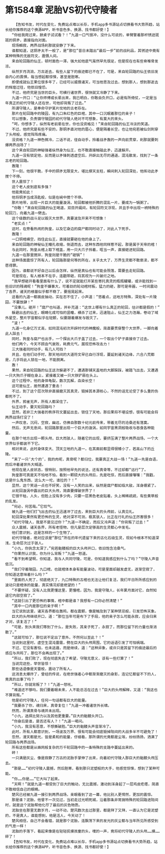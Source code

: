 # 第1584章 泥胎VS初代守陵者
        【告知书友，时代在变化，免费站点难以长存，手机app多书源站点切换看书大势所趋，站长给你推荐的这个换源APP，听书音色多、换源、找书都好使！】
       “你给我爬过来，掀桌子试试看？！”九道一口气很冲，没什么可说的，单臂擎着那杆锈迹斑斑的铜矛，直接指向对面。
       现场瞬寂，两界战场刹那就安静了下来。
       谁都知道，这铜矛太不一般了，是“那位”昔日未踏出“最后一步”前的战利品，其锈迹中竟有某种特殊的无敌符文，震慑人间。
       来自轮回路的仙王，顿时面色一滞，强大如他底气虽然早先很足，但是现在也有些脊椎骨发凉。
       纵然岁月流淌，万古逝去，有些人留下的痕迹都已不在了，可是，来自轮回路的仙王依旧发自内心的畏惧，每当想起都惊悚，甚至是胆寒。
       即便成就仙王果位很多年了，已经可以威慑诸天，可当他思及过去，想到那人，想到那逝去的辉煌过往，他依旧惶恐。
       不过，他终究是当世的巨头，可横行诸世界，很快就又冷静了下来。
       九道一开口：“让你师傅或长辈出来，我已明白，你敢自负开口，必是有所倚仗，一定是当年真正的初代守陵人还在世，可他却背叛了过去。”
       所谓守陵人，是奉命守护某片坟地的古老存在。
       那片在轮回路中的陵园，有九口朱红色的巨棺，其中一口沉眠着那位的亲子！
       可以想象，负责镇守陵园的初代守陵人绝对不可想象，有莫大的来头。
       “呵，你想多了，纵然有老前辈在世，你也没资格见！”来自轮回路的仙王冷淡的笑道。
       不过，他终究是有些不安的，那铜矛直对他的眉心，便是隔着长空，也让他宛若被仙剑刺穿了头颅般，感觉阵阵疼痛。
       没资格？九道一神色微冷，二话不说，径自动手，拎着战矛轰的一声向前贯穿，刹那就要刺爆两界战场了！
       这个来自轮回的神秘强者纵然身为仙王，也不敢直接触碰此矛，迅速躲开。
       九道一没有锁定他，反而是以矛锋刺透虚空后，开辟出无尽的通道，混沌散发，找到了一条古老的轮回路。
       轰隆！
       下一刻，他很干脆，手中的铜矛无限变大，堪比撑天支柱，瞬间刺入轮回深处，他挥动此矛搅个不停。
       世人震惊了！
       这个老人皮到底有多强？
       他能竟如此！
       他将铜矛当成汤匙般，似是在碗中搅个不停。
       那片地带，出现一片巨大的能量漩涡，轮回都被他折腾的混乱一片，要成为一锅粥了。
       “你敢！”来自轮回路的仙王喝道，双目开阖间，有轮回符文浮现，并且手中出现一柄特殊的轮回刀，向着九道一劈去。
       这个级数的战斗足以毁灭大世界，真要波及开来不可想象！
       “老实点！”
       这时，在旁看热闹的狗皇，以及它身边的腐尸都同时动了，对此人下死手。
       轰隆！
       一口铜棺横空，挡住此仙王，直接就要砸在他的身上了。
       来自轮回路的神秘仙王瞳孔收缩，倒退而去，这种东西他同样惹不起，那是属于天帝的棺！
       与此同时，狗皇从棺上取下棺盖，用一只大爪子拎着，哐当一声，直接砸进轮回路。
       九道一在那里搅拌，狗皇则是干脆的“砸锅”！
       这种场面震惊了所有人，轮回路那是何等的所在，关乎太大了，万界生灵都不敢亵渎，都不愿得罪。
       因为，谁都说不好自己以后会怎样，纵然是真仙也有可能会殒落，需要去走轮回路。
       可是现在，有人根本不在乎，连戳带砸，将其视为一片破烂之地。
       “我早想砸开看看里面有什么了，说不定就能打开某些寄托真灵的瓶瓶罐罐，或许能找到一些旧识的残魂呢！”狗皇不嫌事大，可着劲的轮动棺材板，猛力的砸，那可是帝器，一时间震动了各界，诸天的根基似乎都不稳了，要摇晃起来。
       这看的九道一都面皮抽动，实在忍不住了，小声道：“悠着点，这地方特殊，深处有一片陵园，不要放肆！”
       “没事儿，砸开！”腐尸也叫道，并补充道：“这世上哪有什么真正的轮回，估计都是假的！”
       躲避出去的仙王，眼睛化成可怕的竖瞳，横杀了过来，迅速阻止，仙王之力浩瀚，卷动了域外星空，整片宇宙都似乎在轻颤，似要跟着爆发与毁灭了。
       “滚！”
       九道一化身亿万丈高，如同混沌初次开辟时代的神魔般，简直要贯穿整个大世界，一脚向着此人踩去！
       同时，狗皇与腐尸也出手，一个探出大爪子盖了过去，一个取出个铲子直接夯了过去。
       他们两个，今天不顾血气衰败，耗费元气，展现恐怖攻击力！
       三大强者同时动手，有几人可挡？
       并且，在他们动手时，那天地间的大道符文早已自行浮现，蔓延到诸天边缘，六合八荒都是，几乎将此人锁在一地，不能脱离。
       轰！
       果然，来自轮回路的仙王这次躲避不了，遭遇那铺天盖地的大脚跺踩，被踏飞出去，又遭遇一只大狗爪子糊在身上，紧接着又被一只大铁铲扇在头上。
       这个过程中，他的身体龟裂，数次瓦解，血染长空！
       这可是仙王，居然遭遇了重击！
       不过，到了这个层次除非直接磨灭其真灵，毁掉其本源核心，不然的话无论受了多么重的伤都死不了。
       外界，鸦雀无声，所有人都呆住了。
       仙王动手，要灭轮回路吗？
       显然，若非三大强者的秩序符文蔓延出去，锁住了天地，那后果将不堪设想，很有可能会将两界战场打没了！
       一声叹息，沉闷，空寂，幽远，仿佛自那数十纪元前传来，带着无尽的沧桑还有落寞。
       然后，无声无息间，轮回路那里出现一个巨大的漩涡，如同宇宙黑洞般吸收与吞食各种能量。
       在那个地方出现一颗头颅，巨大而骇人，随着它的出现，要挤压满了整片两界战场，一个大世界似乎都装不下它。
       相对来说，此时身体变大、顶天立地的九道一，在其面前都显得很矮小了，若高山下的丘陵。
       “来了一只‘大个的’，我的肉呢，真骨呢？都归位，我要真正大战一场！”九道一先是自语，而后冲着诸世外大喊道。
       他现在是人皮状态，很特别，按照他早先的说法，还有真骨等，不过却都“远行”了。
       狗皇那可真是天不怕地不怕，看到一颗硕大的头颅后，先是吃惊，而后直接嚷嚷：“我戳，这是什么鬼东西，这么大一坨，谁拉的？！”
       显然，这个笑话一点也不好笑，没有一人笑的出来，纵然是腐尸都如临大敌，浑身绷紧了。
       从轮回漩涡中露出的巨大头颅，简直要撑破世界了！
       它很干枯，人头，但脸上没有多少肉，只要一层黑色老皮贴着，头上稀稀疏疏，有些黄草般的乱发。
       “何必，何苦哉。”它叹气。
       被九道一他们打飞出去的仙王迅速冲了过去，来到巨大的头颅前，认真见礼。
       轮回深处果然有更恐怖的生灵，绝对深不可测，极其骇人，比正在行礼的仙王厉害很多！
       “初代守陵人，我是不是见过你？”九道一不确定，而后又冷声道：“你背叛了过去！”
       众人震撼，诸天各界，所有老怪物，但凡是层次足够高的生灵都心中发毛。
       他们意识到，这是怎样的一个生物了。
       初代守陵者，绝对应该是“那位”所在的年代遗留下来的古化石级生灵，现如今根本不知道深浅，生命层次过于骇人。
       “小九，你执念太深了。”宛若骷髅般的巨大头颅开口，依旧饱含沧桑气。
       “你果然认识我，你为什么背叛？”九道一怒道。
       “看不到希望啊，你知道，我与人共同守陵，可是，你知道我感应到什么了吗？”守陵人声音低沉。
       “我们守着陵园，九口棺，也就棺体本身有能量波动，可是里面却越发虚无，逐渐空寂了，你知道这意味着什么吗？”
       “里面的人死了，彻底绝灭了，九口特殊的古棺也无法让他们复活，我们平日所所感应到的波动只是棺体的能量，真实情况却是绝望的！”
       “不要怀疑，没有人比我更懂这里，更懂棺，因为，我是守陵人，长年累月面对它，自然知道它内部空寂了。”
       “这就引出了更恐怖的事情，棺中都是谁？我想有一口你必然清楚！”
       “其中一口内是那位的亲子啊！”
       当它说到这里，诸天各界都在轰鸣，都在震颤，像是触及到了某种禁忌般，引发恐怖天象。
       巨大的头颅继续开口，道：“那位当年可是布下了手段，他的亲子怎么可能永寂，应会归来才对，该复活了！”
       “可是，到头来我们等到了什么，是失败，其亲子死了，永寂了，而那位留下的力量也渐消散了。”
       “这就可怕了，那位说不定出了意外，不然何以至此？！”
       当说到这里时，虚空生混沌雷霆，劈在巨大的头颅周围，它的话语引发了可怕祸端。
       不过，它没有害怕，也未逃遁，而是继续，道：“这种异象，或许只是其留下的痕迹最后的感应与共鸣了，那位不会再出现了。”
       “所以，我们败了，现在彻底失去了希望，守陵无意义，该有一些打算了！”
       当说完这些，举世皆惊！
       那些话语像是天雷般，震动了所有人。
       这消息太爆炸了，曾经的传说，在绝世强者心中都渐渐磨灭的身影，连记忆都留不下的人，竟真的出事了吗？
       “所以，你就背叛了？！”九道一怒吼。
       “难道还不够吗，我们要着眼未来，人不能总活在过去！”巨大的头颅解释，又道：“我这也不算背叛。”
       他是初代守陵人，任何一句话都有巨大的能量。
       “我要杀了你，魂归来，真骨复位！”九道一冲着诸世外长啸。
       然而，所谓真骨与魂并未出现。
       “小九，选择比努力以及其他更重要。”巨大的骷髅头开口。
       “你身后是谁，是否还有人？！”九道一喝问。
       “小九，我没有恶意，不想撕破脸。”巨大的骷髅头声音渐冷了。
       此时，所有人都意识到，一场波及万界、很有可能会彻底毁掉阳间的大战多半不可避免了！
       忽然，漫天都是光，皆是柔和的能量，仔细看，那所谓的光竟都是尘埃，纷纷扬扬，洒满了轮回路与两界战场。
       所有这些都是从蛛网般复杂的万千轮回路中的一条特殊的支路中蔓延出来的。
       砰！
       一只满是灰尘、像是寂静了万古的泥胎手掌伸了出来，向着初代守陵人那巨大的骷髅头颅压去。
       “那是……”初代守陵人震撼，然后胆寒，看到那只泥塑般的大手，他感觉惊悚，想到了某种可能。
       “你……你是……”它大叫了起来。
       “天啊！”就是九道一都受到了巨大的触动，无比震撼，激动到浑身起了一层鸡皮疙瘩，简直不敢相信自己的眼睛。
       楚风已经被九道一接引到两界战场，亲眼看到了这一幕，他比别人更愕然，更加的震惊。
       那是谁？泥胎，他曾不一次见过，当初走过光明死城，沿着那条非常搞特殊的轮回路进阳间时，就是这个泥胎帮他化尽了最后的灰色物质。
       泥胎坐在那里无数岁月，一动不动，楚风数次去过那里，都是拜了又拜，一直认为它是泥塑的，不是真人，谁能想到，他是活人，今天动了！
       楚风相信，自己不会看错，就是那个泥胎，连飘荡下来的发光的灰尘都与当年所见所感受到的气息一样！
       泥胎的手落下，看起来像是在轻轻抚摸孩童的头，噗的一声，竟将初代守陵人的头颅……摸……碎了！
       【告知书友，时代在变化，免费站点难以长存，手机app多书源站点切换看书大势所趋，站长给你推荐的这个换源APP，听书音色多、换源、找书都好使！】